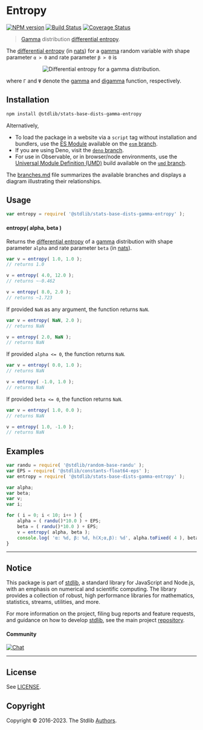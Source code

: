 <!--

@license Apache-2.0

Copyright (c) 2018 The Stdlib Authors.

Licensed under the Apache License, Version 2.0 (the "License");
you may not use this file except in compliance with the License.
You may obtain a copy of the License at

   http://www.apache.org/licenses/LICENSE-2.0

Unless required by applicable law or agreed to in writing, software
distributed under the License is distributed on an "AS IS" BASIS,
WITHOUT WARRANTIES OR CONDITIONS OF ANY KIND, either express or implied.
See the License for the specific language governing permissions and
limitations under the License.

-->

# Entropy

[![NPM version][npm-image]][npm-url] [![Build Status][test-image]][test-url] [![Coverage Status][coverage-image]][coverage-url] <!-- [![dependencies][dependencies-image]][dependencies-url] -->

> [Gamma][gamma-distribution] distribution [differential entropy][entropy].

<!-- Section to include introductory text. Make sure to keep an empty line after the intro `section` element and another before the `/section` close. -->

<section class="intro">

The [differential entropy][entropy] (in [nats][nats]) for a [gamma][gamma-distribution] random variable with shape parameter `α > 0` and rate parameter `β > 0` is

<!-- <equation class="equation" label="eq:gamma_entropy" align="center" raw="h\left( X \right) = \alpha \,-\, \ln \beta \,+\, \ln[\Gamma(\alpha)] \,+\, (1 \,-\, \alpha)\psi(\alpha)" alt="Differential entropy for a gamma distribution."> -->

<div class="equation" align="center" data-raw-text="h\left( X \right) = \alpha \,-\, \ln \beta \,+\, \ln[\Gamma(\alpha)] \,+\, (1 \,-\, \alpha)\psi(\alpha)" data-equation="eq:gamma_entropy">
    <img src="https://cdn.jsdelivr.net/gh/stdlib-js/stdlib@51534079fef45e990850102147e8945fb023d1d0/lib/node_modules/@stdlib/stats/base/dists/gamma/entropy/docs/img/equation_gamma_entropy.svg" alt="Differential entropy for a gamma distribution.">
    <br>
</div>

<!-- </equation> -->

where `Γ` and `Ψ` denote the [gamma][gamma-function] and [digamma][digamma] function, respectively.

</section>

<!-- /.intro -->

<!-- Package usage documentation. -->

<section class="installation">

## Installation

```bash
npm install @stdlib/stats-base-dists-gamma-entropy
```

Alternatively,

-   To load the package in a website via a `script` tag without installation and bundlers, use the [ES Module][es-module] available on the [`esm` branch][esm-url].
-   If you are using Deno, visit the [`deno` branch][deno-url].
-   For use in Observable, or in browser/node environments, use the [Universal Module Definition (UMD)][umd] build available on the [`umd` branch][umd-url].

The [branches.md][branches-url] file summarizes the available branches and displays a diagram illustrating their relationships.

</section>

<section class="usage">

## Usage

```javascript
var entropy = require( '@stdlib/stats-base-dists-gamma-entropy' );
```

#### entropy( alpha, beta )

Returns the [differential entropy][entropy] of a [gamma][gamma-distribution] distribution with shape parameter `alpha` and rate parameter `beta` (in [nats][nats]).

```javascript
var v = entropy( 1.0, 1.0 );
// returns 1.0

v = entropy( 4.0, 12.0 );
// returns ~-0.462

v = entropy( 8.0, 2.0 );
// returns ~1.723
```

If provided `NaN` as any argument, the function returns `NaN`.

```javascript
var v = entropy( NaN, 2.0 );
// returns NaN

v = entropy( 2.0, NaN );
// returns NaN
```

If provided `alpha <= 0`, the function returns `NaN`.

```javascript
var v = entropy( 0.0, 1.0 );
// returns NaN

v = entropy( -1.0, 1.0 );
// returns NaN
```

If provided `beta <= 0`, the function returns `NaN`.

```javascript
var v = entropy( 1.0, 0.0 );
// returns NaN

v = entropy( 1.0, -1.0 );
// returns NaN
```

</section>

<!-- /.usage -->

<!-- Package usage notes. Make sure to keep an empty line after the `section` element and another before the `/section` close. -->

<section class="notes">

</section>

<!-- /.notes -->

<!-- Package usage examples. -->

<section class="examples">

## Examples

<!-- eslint no-undef: "error" -->

```javascript
var randu = require( '@stdlib/random-base-randu' );
var EPS = require( '@stdlib/constants-float64-eps' );
var entropy = require( '@stdlib/stats-base-dists-gamma-entropy' );

var alpha;
var beta;
var v;
var i;

for ( i = 0; i < 10; i++ ) {
    alpha = ( randu()*10.0 ) + EPS;
    beta = ( randu()*10.0 ) + EPS;
    v = entropy( alpha, beta );
    console.log( 'α: %d, β: %d, h(X;α,β): %d', alpha.toFixed( 4 ), beta.toFixed( 4 ), v.toFixed( 4 ) );
}
```

</section>

<!-- /.examples -->

<!-- Section to include cited references. If references are included, add a horizontal rule *before* the section. Make sure to keep an empty line after the `section` element and another before the `/section` close. -->

<section class="references">

</section>

<!-- /.references -->

<!-- Section for related `stdlib` packages. Do not manually edit this section, as it is automatically populated. -->

<section class="related">

</section>

<!-- /.related -->

<!-- Section for all links. Make sure to keep an empty line after the `section` element and another before the `/section` close. -->


<section class="main-repo" >

* * *

## Notice

This package is part of [stdlib][stdlib], a standard library for JavaScript and Node.js, with an emphasis on numerical and scientific computing. The library provides a collection of robust, high performance libraries for mathematics, statistics, streams, utilities, and more.

For more information on the project, filing bug reports and feature requests, and guidance on how to develop [stdlib][stdlib], see the main project [repository][stdlib].

#### Community

[![Chat][chat-image]][chat-url]

---

## License

See [LICENSE][stdlib-license].


## Copyright

Copyright &copy; 2016-2023. The Stdlib [Authors][stdlib-authors].

</section>

<!-- /.stdlib -->

<!-- Section for all links. Make sure to keep an empty line after the `section` element and another before the `/section` close. -->

<section class="links">

[npm-image]: http://img.shields.io/npm/v/@stdlib/stats-base-dists-gamma-entropy.svg
[npm-url]: https://npmjs.org/package/@stdlib/stats-base-dists-gamma-entropy

[test-image]: https://github.com/stdlib-js/stats-base-dists-gamma-entropy/actions/workflows/test.yml/badge.svg?branch=main
[test-url]: https://github.com/stdlib-js/stats-base-dists-gamma-entropy/actions/workflows/test.yml?query=branch:main

[coverage-image]: https://img.shields.io/codecov/c/github/stdlib-js/stats-base-dists-gamma-entropy/main.svg
[coverage-url]: https://codecov.io/github/stdlib-js/stats-base-dists-gamma-entropy?branch=main

<!--

[dependencies-image]: https://img.shields.io/david/stdlib-js/stats-base-dists-gamma-entropy.svg
[dependencies-url]: https://david-dm.org/stdlib-js/stats-base-dists-gamma-entropy/main

-->

[chat-image]: https://img.shields.io/gitter/room/stdlib-js/stdlib.svg
[chat-url]: https://gitter.im/stdlib-js/stdlib/

[stdlib]: https://github.com/stdlib-js/stdlib

[stdlib-authors]: https://github.com/stdlib-js/stdlib/graphs/contributors

[umd]: https://github.com/umdjs/umd
[es-module]: https://developer.mozilla.org/en-US/docs/Web/JavaScript/Guide/Modules

[deno-url]: https://github.com/stdlib-js/stats-base-dists-gamma-entropy/tree/deno
[umd-url]: https://github.com/stdlib-js/stats-base-dists-gamma-entropy/tree/umd
[esm-url]: https://github.com/stdlib-js/stats-base-dists-gamma-entropy/tree/esm
[branches-url]: https://github.com/stdlib-js/stats-base-dists-gamma-entropy/blob/main/branches.md

[stdlib-license]: https://raw.githubusercontent.com/stdlib-js/stats-base-dists-gamma-entropy/main/LICENSE

[gamma-distribution]: https://en.wikipedia.org/wiki/Gamma_distribution

[entropy]: https://en.wikipedia.org/wiki/Entropy_%28information_theory%29

[nats]: https://en.wikipedia.org/wiki/Nat_%28unit%29

[gamma-function]: https://en.wikipedia.org/wiki/Gamma_function

[digamma]: https://en.wikipedia.org/wiki/Digamma_function

</section>

<!-- /.links -->
